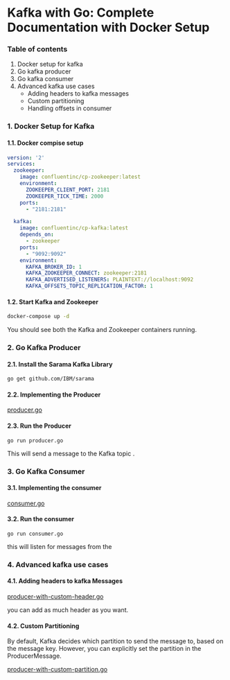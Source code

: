# Kafka with Go: Complete Documentation with Docker Setup

### Table of contents
1. Docker setup for kafka
2. Go kafka producer
3. Go kafka consumer
4. Advanced kafka use cases
   - Adding headers to kafka messages
   - Custom partitioning
   - Handling offsets in consumer


### 1. Docker Setup for Kafka
#### 1.1. Docker compise setup
```yaml
version: '2'
services:
  zookeeper:
    image: confluentinc/cp-zookeeper:latest
    environment:
      ZOOKEEPER_CLIENT_PORT: 2181
      ZOOKEEPER_TICK_TIME: 2000
    ports:
      - "2181:2181"

  kafka:
    image: confluentinc/cp-kafka:latest
    depends_on:
      - zookeeper
    ports:
      - "9092:9092"
    environment:
      KAFKA_BROKER_ID: 1
      KAFKA_ZOOKEEPER_CONNECT: zookeeper:2181
      KAFKA_ADVERTISED_LISTENERS: PLAINTEXT://localhost:9092
      KAFKA_OFFSETS_TOPIC_REPLICATION_FACTOR: 1

```

#### 1.2. Start Kafka and Zookeeper
```bash
docker-compose up -d
```
You should see both the Kafka and Zookeeper containers running.

### 2. Go Kafka Producer

#### 2.1. Install the Sarama Kafka Library

```bash
go get github.com/IBM/sarama
```

#### 2.2. Implementing the Producer
[producer.go](https://github.com/shabrul2451/Kafka-with-go/blob/main/producer/producer.go)

#### 2.3. Run the Producer

```
go run producer.go
```

This will send a message to the Kafka topic <kafka-topic>.

### 3. Go Kafka Consumer

#### 3.1. Implementing the consumer

[consumer.go](https://github.com/shabrul2451/Kafka-with-go/blob/main/consumer/consumer.go)

#### 3.2. Run the consumer
```
go run consumer.go
```
this will listen for messages from the <kafka-topic>

### 4. Advanced kafka use cases

#### 4.1. Adding headers to kafka Messages

[producer-with-custom-header.go](https://github.com/shabrul2451/Kafka-with-go/blob/main/producer/producer-with-custom-header.go)

you can add as much header as you want.

#### 4.2. Custom Partitioning

By default, Kafka decides which partition to send the message to, based on the message key. However, you can explicitly set the partition in the ProducerMessage.

[producer-with-custom-partition.go](https://github.com/shabrul2451/Kafka-with-go/blob/main/producer/producer-with-custom-partition.go)
